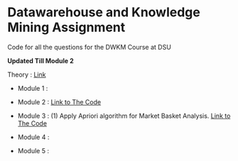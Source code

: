 # Datawarehouse and Knowledge Mining Assignment

Code for all the questions for the DWKM Course at DSU

**Updated Till Module 2**

Theory : [Link](https://github.com/Devaprasad403/dwkm-assignment/blob/main/DWKM%20Assignment%20-%201.pdf)



- Module 1 : 

- Module 2 : [Link to The Code](https://github.com/Devaprasad403/dwkm-assignment/tree/main/module%202/stock-viz)

- Module 3 : (1) Apply Apriori algorithm for Market Basket Analysis. [Link to The Code](https://github.com/Devaprasad403/dwkm-assignment/blob/main/Market-Basket-Analysis-Using-Apriori-Algorithm-main/Market_Basket_Analysis_notebook.ipynb)

- Module 4 : 

- Module 5 : 
